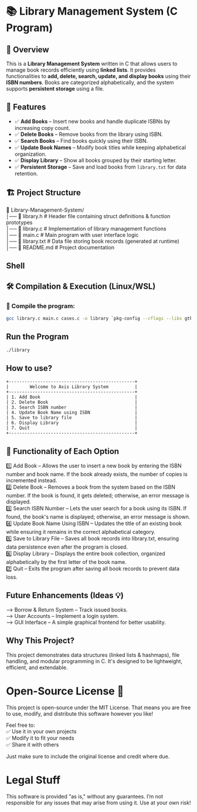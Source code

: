 # 📚 Library Management System (C Program)

## 📌 Overview
This is a **Library Management System** written in C that allows users to manage book records efficiently using **linked lists**. It provides functionalities to **add, delete, search, update, and display books** using their **ISBN numbers**. Books are categorized alphabetically, and the system supports **persistent storage** using a file.

## 🚀 Features
- ✅ **Add Books** – Insert new books and handle duplicate ISBNs by increasing copy count.
- ✅ **Delete Books** – Remove books from the library using ISBN.
- ✅ **Search Books** – Find books quickly using their ISBN.
- ✅ **Update Book Names** – Modify book titles while keeping alphabetical organization.
- ✅ **Display Library** – Show all books grouped by their starting letter.
- ✅ **Persistent Storage** – Save and load books from `library.txt` for data retention.

## 🏗️ Project Structure
📂 Library-Management-System/<br>
│── 📜 library.h # Header file containing struct definitions & function prototypes <br>
│── 📜 library.c # Implementation of library management functions <br>
│── 📜 main.c # Main program with user interface logic <br>
│── 📜 library.txt # Data file storing book records (generated at runtime) <br>
│── 📜 README.md # Project documentation<br>

## Shell

## 🛠️ Compilation & Execution (Linux/WSL)
### 🔨 Compile the program:
```bash
gcc library.c main.c cases.c -o library `pkg-config --cflags --libs gtk+-3.0`
```
## Run the Program
```
./library
```

## How to use?
```
+------------------------------------------------+ 
|        Welcome to Axis Library System          | 
+------------------------------------------------+ 
| 1. Add Book                                    | 
| 2. Delete Book                                 | 
| 3. Search ISBN number                          | 
| 4. Update Book Name using ISBN                 | 
| 5. Save to library file                        | 
| 6. Display Library                             | 
| 7. Quit                                        | 
+------------------------------------------------+ 
```

## 🎯 Functionality of Each Option
1️⃣ Add Book – Allows the user to insert a new book by entering the ISBN number and book name. If the book already exists, the number of copies is incremented instead. <br>
2️⃣ Delete Book – Removes a book from the system based on the ISBN number. If the book is found, it gets deleted; otherwise, an error message is displayed. <br>
3️⃣ Search ISBN Number – Lets the user search for a book using its ISBN. If found, the book's name is displayed; otherwise, an error message is shown. <br>
4️⃣ Update Book Name Using ISBN – Updates the title of an existing book while ensuring it remains in the correct alphabetical category. <br>
5️⃣ Save to Library File – Saves all book records into library.txt, ensuring data persistence even after the program is closed. <br>
6️⃣ Display Library – Displays the entire book collection, organized alphabetically by the first letter of the book name. <br>
7️⃣ Quit – Exits the program after saving all book records to prevent data loss.



## Future Enhancements (Ideas 💡)
--> Borrow & Return System – Track issued books. <br>
--> User Accounts – Implement a login system. <br>
--> GUI Interface – A simple graphical frontend for better usability. <br>

## Why This Project?
This project demonstrates data structures (linked lists & hashmaps), file handling, and modular programming in C. It's designed to be lightweight, efficient, and extendable.

# Open-Source License 🚀
This project is open-source under the MIT License. That means you are free to use, modify, and distribute this software however you like!

Feel free to:<br>
✅ Use it in your own projects<br>
✅ Modify it to fit your needs<br>
✅ Share it with others<br>

Just make sure to include the original license and credit where due.<br>

# Legal Stuff
This software is provided "as is," without any guarantees. I’m not responsible for any issues that may arise from using it. Use at your own risk!
